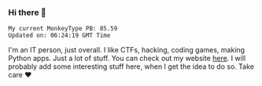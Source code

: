 ### Hi there 👋
<!-- PB START -->
```
My current MonkeyType PB: 85.59
Updated on: 06:24:19 GMT Time
```
<!-- PB END -->
I'm an IT person, just overall. I like CTFs, hacking, coding games, making Python apps. Just a lot of stuff.
You can check out my website [here](https://skill3472.github.io/).
I will probably add some interesting stuff here, when I get the idea to do so. Take care ❤️
